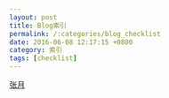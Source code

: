 ```yaml
---
layout: post
title: Blog索引
permalink: /:categories/blog_checklist
date: 2016-06-08 12:17:15 +0800
category: 索引
tags: [checklist]
---
```


[张月](http://heipark.iteye.com/)
